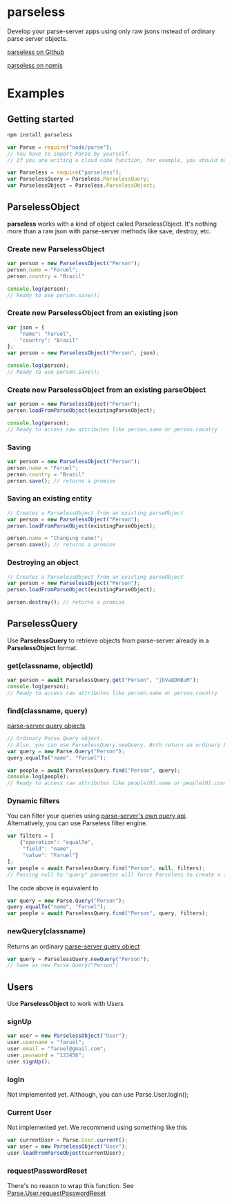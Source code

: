 # parseless

Develop your parse-server apps using only raw jsons instead of ordinary parse server objects.

[parseless on Github](http://github.com/rubenssvn/parseless)

[parseless on npmjs](https://www.npmjs.com/package/parseless)


# Examples

## Getting started
```js
npm install parseless
```

```js
var Parse = require("node/parse"); 
// You have to import Parse by yourself. 
// If you are writing a cloud code function, for example, you should not import Parse

var Parseless = require("parseless");
var ParselessQuery = Parseless.ParselessQuery;
var ParselessObject = Parseless.ParselessObject;
```

## ParselessObject

**parseless** works with a kind of object called ParselessObject. It's nothing more than a raw json with parse-server methods like save, destroy, etc.

### Create new ParselessObject
```js
var person = new ParselessObject("Person");
person.name = "Faruel";
person.country = "Brazil"

console.log(person);
// Ready to use person.save();
```

### Create new ParselessObject from an existing json
```js
var json = {
    "name": "Faruel", 
    "country": "Brazil"
};
var person = new ParselessObject("Person", json);

console.log(person);
// Ready to use person.save();
```

### Create new ParselessObject from an existing parseObject
```js
var person = new ParselessObject("Person");
person.loadFromParseObject(existingParseObject);

console.log(person);
// Ready to access raw attributes like person.name or person.country
```

### Saving
```js
var person = new ParselessObject("Person");
person.name = "Faruel";
person.country = "Brazil"
person.save(); // returns a promise
```

### Saving an existing entity
```js
// Creates a ParselessObject from an existing parseObject
var person = new ParselessObject("Person");
person.loadFromParseObject(existingParseObject);

person.name = "Changing name!";
person.save(); // returns a promise
```

### Destroying an object
```js
// Creates a ParselessObject from an existing parseObject
var person = new ParselessObject("Person");
person.loadFromParseObject(existingParseObject);

person.destroy(); // returns a promise
```

## ParselessQuery

Use **ParselessQuery** to retrieve objects from parse-server already in a **ParselessObject** format. 

### get(classname, objectId)
```js
var person = await ParselessQuery.get("Person", "jbVaQDHBuM");
console.log(person);
// Ready to access raw attributes like person.name or person.country
```

### find(classname, query)
[parse-server query objects](http://docs.parseplatform.org/js/guide/#queries)
```js
// Ordinary Parse.Query object.
// Also, you can use ParselessQuery.newQuery. Both return an ordinary Parse.Query object
var query = new Parse.Query("Person");
query.equalTo("name", "Faruel");

var people = await ParselessQuery.find("Person", query);
console.log(people);
// Ready to access raw attributes like people[0].name or people[0].country
```

### Dynamic filters
You can filter your queries using [parse-server's own query api](http://docs.parseplatform.org/js/guide/#queries). Alternatively, you can use Parseless filter engine.
```js
var filters = [
    {"operation": "equalTo",
     "field": "name",
     "value": "Faruel"}
];
var people = await ParselessQuery.find("Person", null, filters); 
// Passing null to "query" parameter will force Parseless to create a simple query object.
```

The code above is equivalent to
```js
var query = new Parse.Query("Person");
query.equalTo("name", "Faruel");
var people = await ParselessQuery.find("Person", query, filters);
```


### newQuery(classname)
Returns an ordinary [parse-server query object](http://docs.parseplatform.org/js/guide/#queries)
```js
var query = ParselessQuery.newQuery("Person");
// Same as new Parse.Query("Person")
```

## Users

Use **ParselessObject** to work with Users

### signUp
```js
var user = new ParselessObject("User");
user.username = "faruel";
user.email = "faruel@gmail.com";
user.password = "123456";
user.signUp();
```

### logIn
Not implemented yet. Although, you can use Parse.User.logIn();

### Current User
Not implemented yet. We recommend using something like this
```js
var currentUser = Parse.User.current();
var user = new ParselessObject("User");
user.loadFromParseObject(currentUser);
```

### requestPasswordReset
There's no reason to wrap this function. See [Parse.User.requestPasswordReset](http://docs.parseplatform.org/js/guide/#resetting-passwords)
